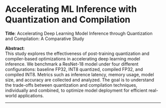 # Accelerating ML Inference with Quantization and Compilation

**Title**: Accelerating Deep Learning Model Inference through Quantization and Compilation: A Comparative Study

**Abstract**:  
This study explores the effectiveness of post-training quantization and compiler-based optimizations in accelerating deep learning model inference. We benchmark a ResNet-18 model under four different configurations: baseline FP32, INT8 quantized, compiled FP32, and compiled INT8. Metrics such as inference latency, memory usage, model size, and accuracy are collected and analyzed. The goal is to understand the trade-offs between quantization and compilation techniques, individually and combined, to optimize model deployment for efficient real-world applications.

---